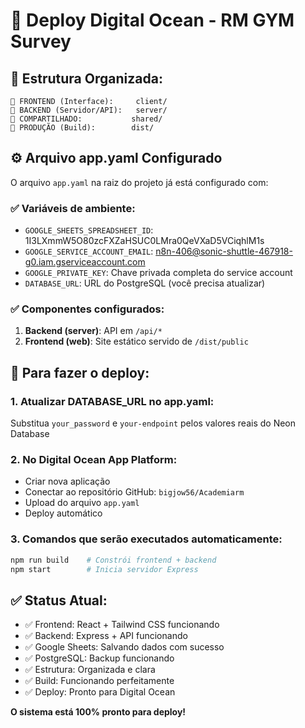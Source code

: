 # 🚀 Deploy Digital Ocean - RM GYM Survey

## 📁 Estrutura Organizada:
```
📂 FRONTEND (Interface):     client/
📂 BACKEND (Servidor/API):   server/
📂 COMPARTILHADO:           shared/
📂 PRODUÇÃO (Build):        dist/
```

## ⚙️ Arquivo app.yaml Configurado

O arquivo `app.yaml` na raiz do projeto já está configurado com:

### ✅ Variáveis de ambiente:
- `GOOGLE_SHEETS_SPREADSHEET_ID`: 1I3LXmmW5O80zcFXZaHSUC0LMra0QeVXaD5VCiqhlM1s
- `GOOGLE_SERVICE_ACCOUNT_EMAIL`: n8n-406@sonic-shuttle-467918-g0.iam.gserviceaccount.com
- `GOOGLE_PRIVATE_KEY`: Chave privada completa do service account
- `DATABASE_URL`: URL do PostgreSQL (você precisa atualizar)

### ✅ Componentes configurados:
1. **Backend (server)**: API em `/api/*`
2. **Frontend (web)**: Site estático servido de `/dist/public`

## 🔧 Para fazer o deploy:

### 1. Atualizar DATABASE_URL no app.yaml:
Substitua `your_password` e `your-endpoint` pelos valores reais do Neon Database

### 2. No Digital Ocean App Platform:
- Criar nova aplicação
- Conectar ao repositório GitHub: `bigjow56/Academiarm`
- Upload do arquivo `app.yaml`
- Deploy automático

### 3. Comandos que serão executados automaticamente:
```bash
npm run build    # Constrói frontend + backend
npm start        # Inicia servidor Express
```

## ✅ Status Atual:
- ✅ Frontend: React + Tailwind CSS funcionando
- ✅ Backend: Express + API funcionando  
- ✅ Google Sheets: Salvando dados com sucesso
- ✅ PostgreSQL: Backup funcionando
- ✅ Estrutura: Organizada e clara
- ✅ Build: Funcionando perfeitamente
- ✅ Deploy: Pronto para Digital Ocean

**O sistema está 100% pronto para deploy!**